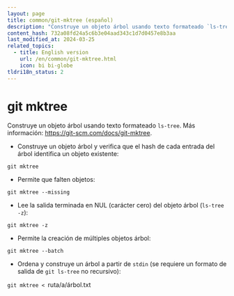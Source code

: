 ```yaml
---
layout: page
title: common/git-mktree (español)
description: "Construye un objeto árbol usando texto formateado `ls-tree`."
content_hash: 732a08fd24a5c6b3e04aad343c1d7d0457e8b3aa
last_modified_at: 2024-03-25
related_topics:
  - title: English version
    url: /en/common/git-mktree.html
    icon: bi bi-globe
tldri18n_status: 2
---
```

# git mktree

Construye un objeto árbol usando texto formateado `ls-tree`.
Más información: <https://git-scm.com/docs/git-mktree>.

- Construye un objeto árbol y verifica que el hash de cada entrada del árbol identifica un objeto existente:

`git mktree`

- Permite que falten objetos:

`git mktree --missing`

- Lee la salida terminada en NUL (carácter cero) del objeto árbol (`ls-tree -z`):

`git mktree -z`

- Permite la creación de múltiples objetos árbol:

`git mktree --batch`

- Ordena y construye un árbol a partir de `stdin` (se requiere un formato de salida de `git ls-tree` no recursivo):

`git mktree < `<span class="tldr-var badge badge-pill bg-dark-lm bg-white-dm text-white-lm text-dark-dm font-weight-bold">ruta/a/árbol.txt</span>

